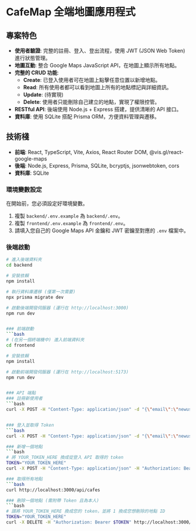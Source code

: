 # CafeMap 全端地圖應用程式


## 專案特色

* **使用者驗證**: 完整的註冊、登入、登出流程，使用 JWT (JSON Web Token) 進行狀態管理。
* **地圖互動**: 整合 Google Maps JavaScript API，在地圖上顯示所有地點。
* **完整的 CRUD 功能**:
    * **Create**: 已登入使用者可在地圖上點擊任意位置以新增地點。
    * **Read**: 所有使用者都可以看到地圖上所有的地點標記與詳細資訊。
    * **Update**: (待實現)
    * **Delete**: 使用者只能刪除自己建立的地點，實現了權限控管。
* **RESTful API**: 後端使用 Node.js + Express 搭建，提供清晰的 API 接口。
* **資料庫**: 使用 SQLite 搭配 Prisma ORM，方便資料管理與遷移。



## 技術棧

* **前端**: React, TypeScript, Vite, Axios, React Router DOM, @vis.gl/react-google-maps
* **後端**: Node.js, Express, Prisma, SQLite, bcryptjs, jsonwebtoken, cors
* **資料庫**: SQLite




### 環境變數設定

在開始前，您必須設定好環境變數。

1.  複製 `backend/.env.example` 為 `backend/.env`。
2.  複製 `frontend/.env.example` 為 `frontend/.env`。
3.  請填入您自己的 Google Maps API 金鑰和 JWT 密鑰至對應的 `.env` 檔案中。

### 後端啟動

```bash
# 進入後端資料夾
cd backend

# 安裝依賴
npm install

# 執行資料庫遷移 (僅第一次需要)
npx prisma migrate dev

# 啟動後端開發伺服器 (運行在 http://localhost:3000)
npm run dev


### 前端啟動
```bash
# (在另一個終端機中) 進入前端資料夾
cd frontend

# 安裝依賴
npm install

# 啟動前端開發伺服器 (運行在 http://localhost:5173)
npm run dev


### API 端點
### 註冊新使用者
```bash
curl -X POST -H "Content-Type: application/json" -d "{\"email\":\"newuser@example.com\", \"password\":\"password123\"}" http://localhost:3000/api/auth/register


### 登入並取得 Token
```bash
curl -X POST -H "Content-Type: application/json" -d "{\"email\":\"newuser@example.com\", \"password\":\"password123\"}" http://localhost:3000/api/auth/login

### 新增一個地點
```bash
# 將 YOUR_TOKEN_HERE 換成從登入 API 取得的 token
TOKEN="YOUR_TOKEN_HERE"
curl -X POST -H "Content-Type: application/json" -H "Authorization: Bearer $TOKEN" -d "{\"title\":\"CURL 測試咖啡廳\", \"address\":\"測試地址 123 號\", \"latitude\":25.04, \"longitude\":121.55}" http://localhost:3000/api/cafes

### 取得所有地點
```bash
curl http://localhost:3000/api/cafes

### 刪除一個地點 (需附帶 Token 且為本人)
```bash
# 請將 YOUR_TOKEN_HERE 換成您的 token，並將 1 換成您想刪除的地點 ID
TOKEN="YOUR_TOKEN_HERE"
curl -X DELETE -H "Authorization: Bearer $TOKEN" http://localhost:3000/api/cafes/1
